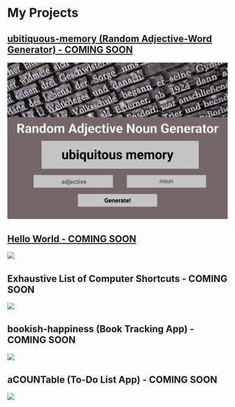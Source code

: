 <html>
  <div>
    <h1 class="projects-title">My Projects</h1>
  </div>
  <div>
      <h2><a href="https://thekeylesscoder.github.io/ubitiquous-memory/">ubitiquous-memory (Random Adjective-Word Generator) - COMING SOON</a></h2>
      <img src="img/ubiqutious-memory.pdf">
  </div>
  <div>
      <h2><a href="https://thekeylesscoder.github.io/hello-world/">Hello World - COMING SOON</a></h2>
      <img src="https://cdn.pixabay.com/photo/2020/03/26/10/58/norway-4970080_1280.jpg">
    </div>
  <div>
      <h2>Exhaustive List of Computer Shortcuts - COMING SOON</h2>
      <img src="https://cdn.pixabay.com/photo/2020/03/26/10/58/norway-4970080_1280.jpg">
  </div>
  <div>
      <h2>bookish-happiness (Book Tracking App) - COMING SOON</h2>
      <img src="https://cdn.pixabay.com/photo/2020/03/26/10/58/norway-4970080_1280.jpg">
  </div>
  <div>
      <h2>aCOUNTable (To-Do List App) - COMING SOON</h2>
      <img src="https://cdn.pixabay.com/photo/2020/03/26/10/58/norway-4970080_1280.jpg">
  </div>
</html>
